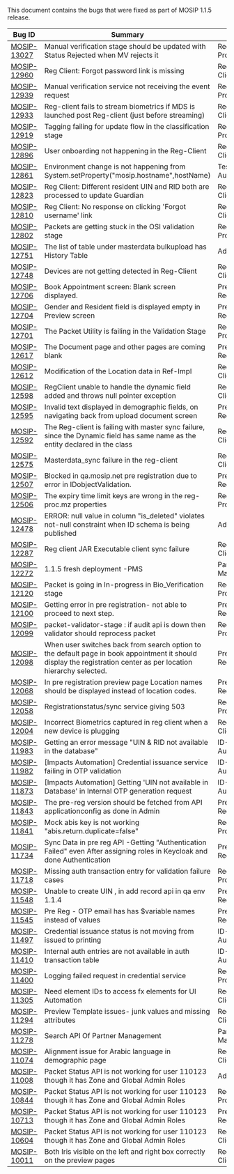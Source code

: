 This document contains the bugs that were fixed as part of MOSIP 1.1.5 release.

Bug ID | Summary | Module
-------|---------|-------
[MOSIP-13027](https://mosip.atlassian.net/browse/MOSIP-13027) | Manual verification stage should be updated with Status Rejected when MV rejects it | Registration Processor
[MOSIP-12960](https://mosip.atlassian.net/browse/MOSIP-12960) | Reg Client: Forgot password link is missing | Registration Client 	
[MOSIP-12939](https://mosip.atlassian.net/browse/MOSIP-12939) | Manual verification service not receiving the event request | Registration Processor 	
[MOSIP-12933](https://mosip.atlassian.net/browse/MOSIP-12939) |	Reg-client fails to stream biometrics if MDS is launched post Reg-client (just before streaming) | Registration Client 	
[MOSIP-12919](https://mosip.atlassian.net/browse/MOSIP-12919) | Tagging failing for update flow in the classification stage | Registration Processor 	
[MOSIP-12896](https://mosip.atlassian.net/browse/MOSIP-12896) | User onboarding not happening in the Reg-Client | Registration Client 	
[MOSIP-12861](https://mosip.atlassian.net/browse/MOSIP-12861) |	Environment change is not happening from System.setProperty("mosip.hostname",hostName) | Test Automation 	
[MOSIP-12823](https://mosip.atlassian.net/browse/MOSIP-12823) | Reg Client: Different resident UIN and RID both are processed to update Guardian | Registration Client		
[MOSIP-12810](https://mosip.atlassian.net/browse/MOSIP-12810) | Reg Client: No response on clicking 'Forgot username' link | Registration Client 	
[MOSIP-12802](https://mosip.atlassian.net/browse/MOSIP-12802) | Packets are getting stuck in the OSI validation stage | Registration Processor 	
[MOSIP-12751](https://mosip.atlassian.net/browse/MOSIP-12751) | The list of table under masterdata bulkupload has History Table | Admin 	
[MOSIP-12748](https://mosip.atlassian.net/browse/MOSIP-12748) | Devices are not getting detected in Reg-Client | Registration Client 	
[MOSIP-12706](https://mosip.atlassian.net/browse/MOSIP-12706) | Book Appointment screen: Blank screen displayed. | Pre-Registration 		
[MOSIP-12704](https://mosip.atlassian.net/browse/MOSIP-12704) | Gender and Resident field is displayed empty in Preview screen	| Pre-Registration 	
[MOSIP-12701](https://mosip.atlassian.net/browse/MOSIP-12701) | The Packet Utility is failing in the Validation Stage | Registration Processor 		
[MOSIP-12617](https://mosip.atlassian.net/browse/MOSIP-12617) | The Document page and other pages are coming blank | Pre-Registration 	
[MOSIP-12612](https://mosip.atlassian.net/browse/MOSIP-12612) | Modification of the Location data in Ref-Impl | Registration Client 	
[MOSIP-12598](https://mosip.atlassian.net/browse/MOSIP-12598) | RegClient unable to handle the dynamic field added and throws null pointer exception | Registration Client 	
[MOSIP-12595](https://mosip.atlassian.net/browse/MOSIP-12595) | Invalid text displayed in demographic fields, on navigating back from upload document screen | Pre-Registration 	
[MOSIP-12592](https://mosip.atlassian.net/browse/MOSIP-12592) | The Reg-client is failing with master sync failure, since the Dynamic field has same name as the entity declared in the class | Registration Client 	
[MOSIP-12575](https://mosip.atlassian.net/browse/MOSIP-12575) | Masterdata_sync failure in the reg-client | Registration Client 	
[MOSIP-12507](https://mosip.atlassian.net/browse/MOSIP-12507) | Blocked in qa.mosip.net pre registration due to error in IDobjectValidation. | Pre-Registration 		
[MOSIP-12506](https://mosip.atlassian.net/browse/MOSIP-12506) | The expiry time limit keys are wrong in the reg-proc.mz properties	| Registration Processor 	
[MOSIP-12478](https://mosip.atlassian.net/browse/MOSIP-12478) | ERROR: null value in column \"is_deleted\" violates not-null constraint when ID schema is being published | Admin
[MOSIP-12287](https://mosip.atlassian.net/browse/MOSIP-12287) | Reg client JAR Executable client sync failure | Registration Client 	
[MOSIP-12272](https://mosip.atlassian.net/browse/MOSIP-12272) | 1.1.5 fresh deployment -PMS | Partner Management		
[MOSIP-12120](https://mosip.atlassian.net/browse/MOSIP-12120) | Packet is going in In-progress in Bio_Verification stage | Registration Processor 	
[MOSIP-12100](https://mosip.atlassian.net/browse/MOSIP-12100) | Getting error in pre registration- not able to proceed to next step. | Pre-Registration 		
[MOSIP-12099](https://mosip.atlassian.net/browse/MOSIP-12099) | packet-validator-stage : if audit api is down then validator should reprocess packet | Registration Processor 	
[MOSIP-12098](https://mosip.atlassian.net/browse/MOSIP-12098) | When user switches back from search option to the default page in book appointment it should display the registration center as per location hierarchy selected. | Pre-Registration	
[MOSIP-12068](https://mosip.atlassian.net/browse/MOSIP-12068) | In pre registration preview page Location names should be displayed instead of location codes. | Pre-Registration		
[MOSIP-12058](https://mosip.atlassian.net/browse/MOSIP-12058) | Registrationstatus/sync service giving 503| Registration Processor 	
[MOSIP-12004](https://mosip.atlassian.net/browse/MOSIP-12004) | Incorrect Biometrics captured in reg client when a new device is plugging | Registration Client 	
[MOSIP-11983](https://mosip.atlassian.net/browse/MOSIP-11983) | Getting an error message "UIN & RID not available in the database" | ID-Authentication 	
[MOSIP-11982](https://mosip.atlassian.net/browse/MOSIP-11982) | [Impacts Automation] Credential issuance service failing in OTP validation | ID-Authentication 	
[MOSIP-11873](https://mosip.atlassian.net/browse/MOSIP-11873) | [Impacts Automation] Getting 'UIN not available in Database' in Internal OTP generation request | ID-Authentication 	
[MOSIP-11843](https://mosip.atlassian.net/browse/MOSIP-11843) | The pre-reg version should be fetched from API applicationconfig as done in Admin | Pre-Registration 	
[MOSIP-11841](https://mosip.atlassian.net/browse/MOSIP-11841) |Mock abis key is not working "abis.return.duplicate=false" | Registration Processor 	
[MOSIP-11734](https://mosip.atlassian.net/browse/MOSIP-11734) | Sync Data in pre reg API -Getting "Authentication Failed" even After assigning roles in Keycloak and done Authentication | Pre-Registration 	
[MOSIP-11718](https://mosip.atlassian.net/browse/MOSIP-11718) | Missing auth transaction entry for validation failure cases	| Registration Processor	
[MOSIP-11548](https://mosip.atlassian.net/browse/MOSIP-11548) | Unable to create UIN , in add record api in qa env 1.1.4 | Pre-Registration		
[MOSIP-11545](https://mosip.atlassian.net/browse/MOSIP-11545) | Pre Reg - OTP email has has $variable names instead of values | Pre-Registration 	
[MOSIP-11497](https://mosip.atlassian.net/browse/MOSIP-11497) | Credential issuance status is not moving from issued to printing | ID-Authentication		
[MOSIP-11410](https://mosip.atlassian.net/browse/MOSIP-11410) | Internal auth entries are not available in auth transaction table | ID-Authentication 	
[MOSIP-11400](https://mosip.atlassian.net/browse/MOSIP-11400) | Logging failed request in credential service | Registration Processor 	
[MOSIP-11305](https://mosip.atlassian.net/browse/MOSIP-11305) | Need element IDs to access fx elements for UI Automation | Registration Client 	
[MOSIP-11294](https://mosip.atlassian.net/browse/MOSIP-11294) | Preview Template issues- junk values and missing attributes | Registration Client 	
[MOSIP-11278](https://mosip.atlassian.net/browse/MOSIP-11278) | Search API Of Partner Management | Partner Management		
[MOSIP-11074](https://mosip.atlassian.net/browse/MOSIP-11074) | Alignment issue for Arabic language in demographic page | Registration Client 	
[MOSIP-11008](https://mosip.atlassian.net/browse/MOSIP-11008) | Packet Status API is not working for user 110123 though it has Zone and Global Admin Roles | Admin	
[MOSIP-10844](https://mosip.atlassian.net/browse/MOSIP-10844) | Packet Status API is not working for user 110123 though it has Zone and Global Admin Roles | Registration Processor	
[MOSIP-10713](https://mosip.atlassian.net/browse/MOSIP-10713) | Packet Status API is not working for user 110123 though it has Zone and Global Admin Roles | Pre-Registration	
[MOSIP-10604](https://mosip.atlassian.net/browse/MOSIP-10604) | Packet Status API is not working for user 110123 though it has Zone and Global Admin Roles | Registration Client	
[MOSIP-10011](https://mosip.atlassian.net/browse/MOSIP-10011) | Both Iris visible on the left and right box correctly on the preview pages | Registration Client		
